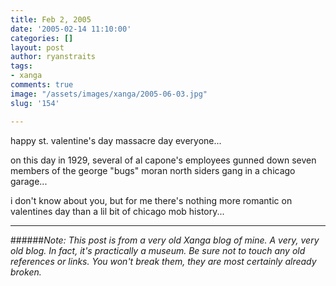 ```yaml
---
title: Feb 2, 2005
date: '2005-02-14 11:10:00'
categories: []
layout: post
author: ryanstraits
tags:
- xanga
comments: true
image: "/assets/images/xanga/2005-06-03.jpg"
slug: '154'

---
```

happy st. valentine's day massacre day everyone...

<!-- break -->

on this day in 1929, several of al capone's employees gunned down seven members of the george "bugs" moran north siders gang in a chicago garage...

i don't know about you, but for me there's nothing more romantic on valentines day than a lil bit of chicago mob history...

---

######*Note: This post is from a very old Xanga blog of mine. A very, very old blog. In fact, it's practically a museum. Be sure not to touch any old references or links. You won't break them, they are most certainly already broken.*